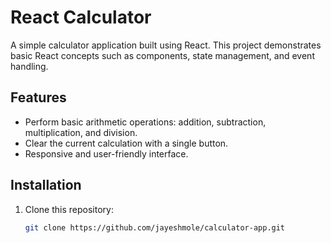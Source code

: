 # React Calculator

A simple calculator application built using React. This project demonstrates basic React concepts such as components, state management, and event handling.

## Features

- Perform basic arithmetic operations: addition, subtraction, multiplication, and division.
- Clear the current calculation with a single button.
- Responsive and user-friendly interface.
  

## Installation

1. Clone this repository:
   ```bash
   git clone https://github.com/jayeshmole/calculator-app.git
   ```


